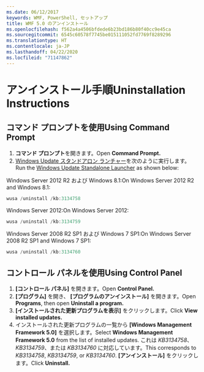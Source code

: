 ```yaml
---
ms.date: 06/12/2017
keywords: WMF, PowerShell, セットアップ
title: WMF 5.0 のアンインストール
ms.openlocfilehash: f562a4a4506bfdede6b23bd186b80f40cc9e45ca
ms.sourcegitcommit: 6545c60578f7745be015111052fd7769f8289296
ms.translationtype: HT
ms.contentlocale: ja-JP
ms.lasthandoff: 04/22/2020
ms.locfileid: "71147862"
---
```

# <a name="uninstallation-instructions"></a><span data-ttu-id="cbe4f-103">アンインストール手順</span><span class="sxs-lookup"><span data-stu-id="cbe4f-103">Uninstallation Instructions</span></span>

## <a name="using-command-prompt"></a><span data-ttu-id="cbe4f-104">コマンド プロンプトを使用</span><span class="sxs-lookup"><span data-stu-id="cbe4f-104">Using Command Prompt</span></span>

1. <span data-ttu-id="cbe4f-105">**コマンド プロンプト**を開きます。</span><span class="sxs-lookup"><span data-stu-id="cbe4f-105">Open **Command Prompt.**</span></span>
2. <span data-ttu-id="cbe4f-106">[Windows Update スタンドアロン ランチャー](https://support.microsoft.com/en-us/kb/934307)を次のように実行します。</span><span class="sxs-lookup"><span data-stu-id="cbe4f-106">Run the [Windows Update Standalone Launcher](https://support.microsoft.com/en-us/kb/934307) as shown below:</span></span>

<span data-ttu-id="cbe4f-107">Windows Server 2012 R2 および Windows 8.1:</span><span class="sxs-lookup"><span data-stu-id="cbe4f-107">On Windows Server 2012 R2 and Windows 8.1:</span></span>

```powershell
wusa /uninstall /kb:3134758
```

<span data-ttu-id="cbe4f-108">Windows Server 2012:</span><span class="sxs-lookup"><span data-stu-id="cbe4f-108">On Windows Server 2012:</span></span>

```powershell
wusa /uninstall /kb:3134759
```

<span data-ttu-id="cbe4f-109">Windows Server 2008 R2 SP1 および Windows 7 SP1:</span><span class="sxs-lookup"><span data-stu-id="cbe4f-109">On Windows Server 2008 R2 SP1 and Windows 7 SP1:</span></span>

```powershell
wusa /uninstall /kb:3134760
```

## <a name="using-control-panel"></a><span data-ttu-id="cbe4f-110">コントロール パネルを使用</span><span class="sxs-lookup"><span data-stu-id="cbe4f-110">Using Control Panel</span></span>

1. <span data-ttu-id="cbe4f-111">**[コントロール パネル]** を開きます。</span><span class="sxs-lookup"><span data-stu-id="cbe4f-111">Open **Control Panel.**</span></span>
2. <span data-ttu-id="cbe4f-112">**[プログラム]** を開き、 **[プログラムのアンインストール]** を開きます。</span><span class="sxs-lookup"><span data-stu-id="cbe4f-112">Open **Programs**, then open **Uninstall a program.**</span></span>
3. <span data-ttu-id="cbe4f-113">**[インストールされた更新プログラムを表示]** をクリックします。</span><span class="sxs-lookup"><span data-stu-id="cbe4f-113">Click **View installed updates.**</span></span>
4. <span data-ttu-id="cbe4f-114">インストールされた更新プログラムの一覧から **[Windows Management Framework 5.0]** を選択します。</span><span class="sxs-lookup"><span data-stu-id="cbe4f-114">Select **Windows Management Framework 5.0** from the list of installed updates.</span></span> <span data-ttu-id="cbe4f-115">これは *KB3134758*、*KB3134759*、または *KB3134760* に対応しています。</span><span class="sxs-lookup"><span data-stu-id="cbe4f-115">This corresponds to *KB3134758*, *KB3134759*, or *KB3134760*.</span></span> <span data-ttu-id="cbe4f-116">**[アンインストール]** をクリックします。</span><span class="sxs-lookup"><span data-stu-id="cbe4f-116">Click **Uninstall.**</span></span>
